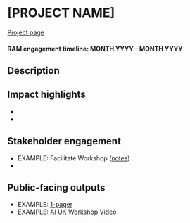 # [PROJECT NAME]
[Project page](LINK)

#### RAM engagement timeline: MONTH YYYY - MONTH YYYY

## Description


## Impact highlights
* 
* 

## Stakeholder engagement
* EXAMPLE: Facilitate Workshop ([notes](LINK))
* 

## Public-facing outputs
* EXAMPLE: [1-pager](LINK)
* EXAMPLE: [AI UK Workshop Video](LINK)
